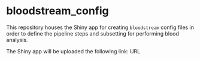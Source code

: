 
# bloodstream_config

<!-- badges: start -->
<!-- badges: end -->

This repository houses the Shiny app for creating `bloodstream` config files in order to define the pipeline steps and subsetting for performing blood analysis.

The Shiny app will be uploaded the following link: URL
